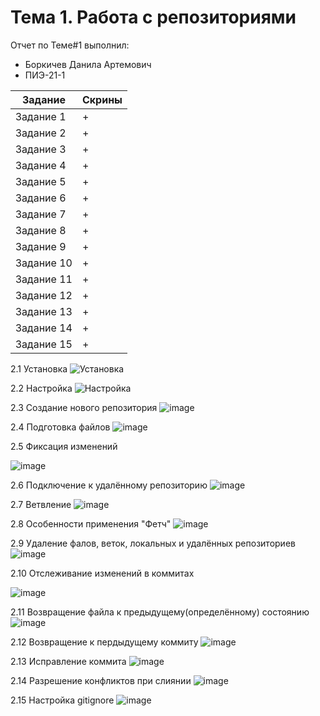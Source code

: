 # Тема 1. Работа с репозиториями
Отчет по Теме#1 выполнил:
- Боркичев Данила Артемович
- ПИЭ-21-1
  
| Задание | Скрины |
| ------ | ------ |
| Задание 1 | + | 
| Задание 2 | + |
| Задание 3 | + | 
| Задание 4 | + | 
| Задание 5 | + |
| Задание 6 | + |
| Задание 7 | + |
| Задание 8 | + |
| Задание 9 | + |
| Задание 10 | + |
| Задание 11 | + |
| Задание 12 | + |
| Задание 13 | + |
| Задание 14 | + |
| Задание 15 | + |

2.1 Установка
![Установка](https://github.com/Simon4747/Software_Engineeing/assets/147588966/7eaf09b7-d839-4039-a19c-214578c03e45)


2.2 Настройка
![Настройка](https://github.com/Simon4747/Software_Engineeing/assets/147588966/d94600b2-33da-4e5d-ace7-9537008821f0)


2.3 Создание нового репозитория
![image](https://github.com/Simon4747/Software_Engineeing/assets/147588966/296b4bae-9778-4019-89b7-3b8df1a6581b)


2.4 Подготовка файлов
![image](https://github.com/Simon4747/Software_Engineeing/assets/147588966/d90803d3-5e2c-4804-9a3b-3e98dabd1bb4)


2.5 Фиксация изменений

![image](https://github.com/Simon4747/Software_Engineeing/assets/147588966/56296fa6-052a-471e-acce-2deca23ca6df)


2.6 Подключение к удалённому репозиторию
![image](https://github.com/Simon4747/Software_Engineeing/assets/147588966/68f53441-3c14-4070-9b3c-8046b0f2a2ec)


2.7 Ветвление
![image](https://github.com/Simon4747/Software_Engineeing/assets/147588966/3011259f-eb85-44e8-a1c9-2e45f44654a6)


2.8 Особенности применения "Фетч"
![image](https://github.com/Simon4747/Software_Engineeing/assets/147588966/95f60f06-1032-495c-bf87-72b271cd8e23)


2.9 Удаление фалов, веток, локальных и удалённых репозиториев
![image](https://github.com/Simon4747/Software_Engineeing/assets/147588966/68697177-d40a-4ca8-a63c-63e3da0b83a9)


2.10 Отслеживание изменений в коммитах

![image](https://github.com/Simon4747/Software_Engineeing/assets/147588966/0cb7437e-fce8-4e01-8dfc-f6f3218939e3)


2.11 Возвращение файла к предыдущему(определённому) состоянию
![image](https://github.com/Simon4747/Software_Engineeing/assets/147588966/99181bef-3b94-430a-bb5c-472daa91abc7)


2.12 Возвращение к пердыдущему коммиту
![image](https://github.com/Simon4747/Software_Engineeing/assets/147588966/5731faaa-d4b9-499d-a5ac-8acf07e0869d)


2.13 Исправление коммита
![image](https://github.com/Simon4747/Software_Engineeing/assets/147588966/7a70ab30-4b4e-42e0-a6f7-499af54aa91c)


2.14 Разрешение конфликтов при слиянии
![image](https://github.com/Simon4747/Software_Engineeing/assets/147588966/27805ad4-6d6e-4cb5-b617-f7190d3bbc60)


2.15 Настройка gitignore
![image](https://github.com/Simon4747/Software_Engineeing/assets/147588966/87ba87e6-5c02-4727-ac0b-8171952183db)

